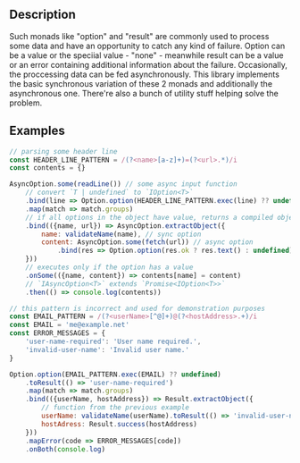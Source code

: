 ## Description

Such monads like "option" and "result" are commonly used to process some data and have an opportunity to catch any kind of failure. Option can be a value or the speciial value - "none" - meanwhile result can be a value or an error containing additional information about the failure. Occasionally, the proccessing data can be fed asynchronously. This library implements the basic synchronous variation of these 2 monads and additionally the asynchronous one. There're also a bunch of utility stuff helping solve the problem.

## Examples

```javascript
// parsing some header line
const HEADER_LINE_PATTERN = /(?<name>[a-z]+)=(?<url>.*)/i
const contents = {}

AsyncOption.some(readLine()) // some async input function
    // convert `T | undefined` to `IOption<T>`
    .bind(line => Option.option(HEADER_LINE_PATTERN.exec(line) ?? undefined))
    .map(match => match.groups)
    // if all options in the object have value, returns a compiled object of their values
    .bind(({name, url}) => AsyncOption.extractObject({
        name: validateName(name), // sync option
        content: AsyncOption.some(fetch(url)) // async option
            .bind(res => Option.option(res.ok ? res.text() : undefined))
    }))
    // executes only if the option has a value
    .onSome(({name, content}) => contents[name] = content)
    // `IAsyncOption<T>` extends `Promise<IOption<T>>`
    .then(() => console.log(contents))
```

```javascript
// this pattern is incorrect and used for demonstration purposes
const EMAIL_PATTERN = /(?<userName>[^@]+)@(?<hostAddress>.+)/i
const EMAIL = 'me@example.net'
const ERROR_MESSAGES = {
    'user-name-required': 'User name required.',
    'invalid-user-name': 'Invalid user name.'
}

Option.option(EMAIL_PATTERN.exec(EMAIL) ?? undefined)
    .toResult(() => 'user-name-required')
    .map(match => match.groups)
    .bind(({userName, hostAddress}) => Result.extractObject({
        // function from the previous example
        userName: validateName(userName).toResult(() => 'invalid-user-name')
        hostAdress: Result.success(hostAddress)
    }))
    .mapError(code => ERROR_MESSAGES[code])
    .onBoth(console.log)
```